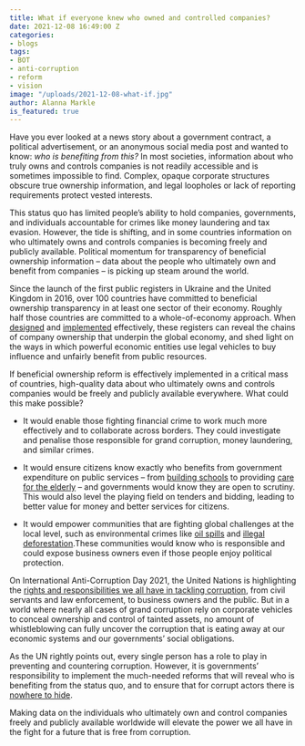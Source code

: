 ```yaml
---
title: What if everyone knew who owned and controlled companies?
date: 2021-12-08 16:49:00 Z
categories:
- blogs
tags:
- BOT
- anti-corruption
- reform
- vision
image: "/uploads/2021-12-08-what-if.jpg"
author: Alanna Markle
is_featured: true
---
```


Have you ever looked at a news story about a government contract, a political advertisement, or an anonymous social media post and wanted to know: *who is benefiting from this?* In most societies, information about who truly owns and controls companies is not readily accessible and is sometimes impossible to find. Complex, opaque corporate structures obscure true ownership information, and legal loopholes or lack of reporting requirements protect vested interests.

This status quo has limited people’s ability to hold companies, governments, and individuals accountable for crimes like money laundering and tax evasion. However, the tide is shifting, and in some countries information on who ultimately owns and controls companies is becoming freely and publicly available. Political momentum for transparency of beneficial ownership information – data about the people who ultimately own and benefit from companies – is picking up steam around the world.

Since the launch of the first public registers in Ukraine and the United Kingdom in 2016, over 100 countries have committed to beneficial ownership transparency in at least one sector of their economy. Roughly half those countries are committed to a whole-of-economy approach. When [designed](/principles/) and [implemented](/guide/) effectively, these registers can reveal the chains of company ownership that underpin the global economy, and shed light on the ways in which powerful economic entities use legal vehicles to buy influence and unfairly benefit from public resources.

If beneficial ownership reform is effectively implemented in a critical mass of countries, high-quality data about who ultimately owns and controls companies would be freely and publicly available everywhere. What could this make possible?

* It would enable those fighting financial crime to work much more effectively and to collaborate across borders. They could investigate and penalise those responsible for grand corruption, money laundering, and similar crimes.

* It would ensure citizens know exactly who benefits from government expenditure on public services – from [building schools](https://www.theguardian.com/business/2020/mar/04/carillion-left-school-playing-field-looking-like-the-somme) to providing [care for the elderly](https://futurecarecapital.org.uk/wp-content/uploads/2020/03/Data-that-cares-full-report-single.pdf) – and governments would know they are open to scrutiny. This would also level the playing field on tenders and bidding, leading to better value for money and better services for citizens.

* It would empower communities that are fighting global challenges at the local level, such as environmental crimes like [oil spills](http://saharareporters.com/2021/12/06/oil-spill-bayelsa-communities-protest-ask-nigerian-government-declare-pollution-areas) and [illegal deforestation](https://www.thejakartapost.com/news/2016/08/31/pulp-firm-bumi-mekar-hijau-found-guilty-of-starting-illegal-fires-.html).These communities would know who is responsible and could expose business owners even if those people enjoy political protection.

On International Anti-Corruption Day 2021, the United Nations is highlighting the [rights and responsibilities we all have in tackling corruption](https://www.un.org/en/observances/anti-corruption-day), from civil servants and law enforcement, to business owners and the public. But in a world where nearly all cases of grand corruption rely on corporate vehicles to conceal ownership and control of tainted assets, no amount of whistleblowing can fully uncover the corruption that is eating away at our economic systems and our governments’ social obligations.

As the UN rightly points out, every single person has a role to play in preventing and countering corruption. However, it is governments’ responsibility to implement the much-needed reforms that will reveal who is benefiting from the status quo, and to ensure that for corrupt actors there is [nowhere to hide](/resources/nowhere-to-hide-realising-the-potential-of-beneficial-ownership-reform/).

Making data on the individuals who ultimately own and control companies freely and publicly available worldwide will elevate the power we all have in the fight for a future that is free from corruption.